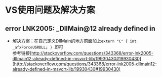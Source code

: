 # VS使用问题及解决方案
## error LNK2005: _DllMain@12 already defined in 
* 解决方案：在自己定义DllMain的地方前面加上`extern "C" { int _afxForceUSRDLL; } `即可  
参考链接[http://stackoverflow.com/questions/343368/error-lnk2005-dllmain12-already-defined-in-msvcrt-lib/19930430#19930430](http://stackoverflow.com/questions/343368/error-lnk2005-dllmain12-already-defined-in-msvcrt-lib/19930430#19930430)

